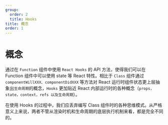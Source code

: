 ```yaml
---
group:
  order: 2
  title: Hooks
title: 概念
order: 1
---
```


# 概念

通过在 `Function` 组件中使用 `React Hooks` 的 API 方法，使得我们可以在 Function 组件中可以使用 state 等 React 特性。相比于 `Class` 组件通过 `componentWillXXX、componentDidXXX` 等方法对 React 运行时组件状态更上层抽象出`生命周期`的概念，`Hooks` 更加贴近 React 内部运行时的各种概念（`props， state，context，refs 以及生命周期`）。

在使用 Hooks 的过程中，我们应丢弃编写 Class 组件时的各种思维模式。从严格意义上来说，两者不管从渲染时机和生命周期的底层执行机制来看，都是完全不同的。
